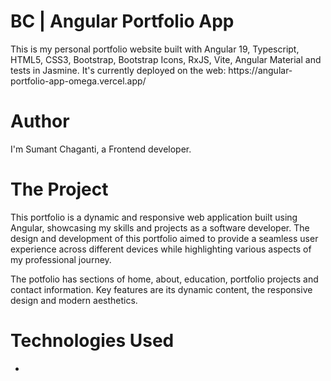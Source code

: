 <h1>BC | Angular Portfolio App</h1>
<p>This is my personal portfolio website built with Angular 19, Typescript, HTML5, CSS3, Bootstrap, Bootstrap Icons, RxJS, Vite, Angular Material and tests in Jasmine. It's currently deployed on the web: https://angular-portfolio-app-omega.vercel.app/<p>

<h1>Author</h1>
<p>I'm Sumant Chaganti, a Frontend developer.</p>

<h1>The Project</h1>
<p>This portfolio is a dynamic and responsive web application built using Angular, showcasing my skills and projects as a software developer. The design and development of this portfolio aimed to provide a seamless user experience across different devices while highlighting various aspects of my professional journey.

The potfolio has sections of home, about, education, portfolio projects and contact information. Key features are its dynamic content, the responsive design and modern aesthetics.</p>

<h1>Technologies Used</h1>

<ul>
  <li></li>
</ul>
